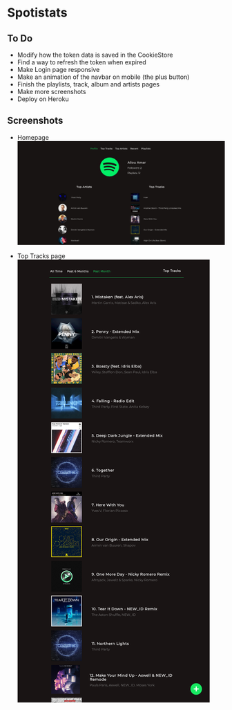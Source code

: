 # Spotistats

## To Do

- Modify how the token data is saved in the CookieStore
- Find a way to refresh the token when expired
- Make Login page responsive
- Make an animation of the navbar on mobile (the plus button)
- Finish the playlists, track, album and artists pages
- Make more screenshots
- Deploy on Heroku

## Screenshots

- Homepage
![Homepage](screenshots/homepage.jpg "Homepage")

- Top Tracks page
![Top Tracks](screenshots/toptracks-mobile.jpg "Top Tracks")